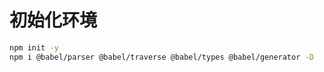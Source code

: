 # 初始化环境
```bash
npm init -y
npm i @babel/parser @babel/traverse @babel/types @babel/generator -D

```